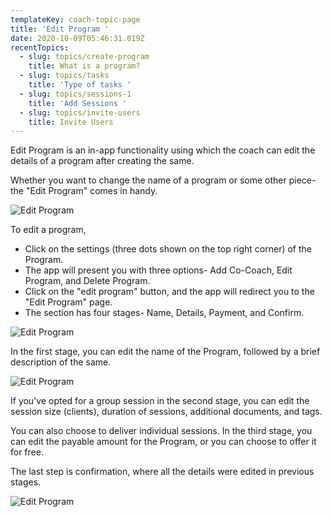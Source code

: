 ```yaml
---
templateKey: coach-topic-page
title: 'Edit Program '
date: 2020-10-09T05:46:31.019Z
recentTopics:
  - slug: topics/create-program
    title: What is a program?
  - slug: topics/tasks
    title: 'Type of tasks '
  - slug: topics/sessions-1
    title: 'Add Sessions '
  - slug: topics/invite-users
    title: Invite Users
---
```

Edit Program is an in-app functionality using which the coach can edit the details of a program after creating the same. 

Whether you want to change the name of a program or some other piece- the "Edit Program" comes in handy.

![Edit Program](/img/edit-program-i.png "Edit Program")

To edit a program, 

* Click on the settings (three dots shown on the top right corner) of the Program. 
* The app will present you with three options- Add Co-Coach, Edit Program, and Delete Program.
* Click on the "edit program" button, and the app will redirect you to the "Edit Program" page. 
* The section has four stages- Name, Details, Payment, and Confirm. 

![Edit Program](/img/edit-program-name-i.png "Edit Program")

In the first stage, you can edit the name of the Program, followed by a brief description of the same. 

![Edit Program](/img/edit-program-details-i.png "Edit Program")

If you've opted for a group session in the second stage, you can edit the session size (clients), duration of sessions, additional documents, and tags. 

You can also choose to deliver individual sessions. In the third stage, you can edit the payable amount for the Program, or you can choose to offer it for free. 

The last step is confirmation, where all the details were edited in previous stages.

![Edit Program](/img/edit-program-payment-i.png "Edit Program")
